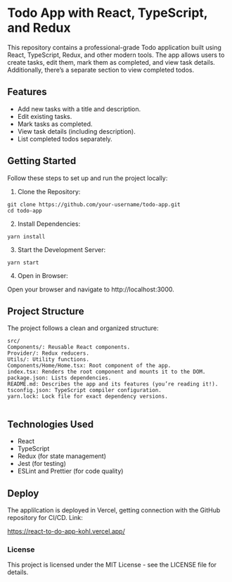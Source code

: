 # Todo App with React, TypeScript, and Redux

This repository contains a professional-grade Todo application built using React, TypeScript, Redux, and other modern tools. The app allows users to create tasks, edit them, mark them as completed, and view task details. Additionally, there’s a separate section to view completed todos.

## Features

- Add new tasks with a title and description.
- Edit existing tasks.
- Mark tasks as completed.
- View task details (including description).
- List completed todos separately.

## Getting Started

Follow these steps to set up and run the project locally:

1. Clone the Repository:

```
git clone https://github.com/your-username/todo-app.git
cd todo-app
```

2. Install Dependencies:

```
yarn install
```

3. Start the Development Server:

```
yarn start
```

4. Open in Browser: 

Open your browser and navigate to http://localhost:3000.

## Project Structure

The project follows a clean and organized structure:

``` 
src/
Components/: Reusable React components.
Provider/: Redux reducers.
Utils/: Utility functions.
Components/Home/Home.tsx: Root component of the app.
index.tsx: Renders the root component and mounts it to the DOM.
package.json: Lists dependencies.
README.md: Describes the app and its features (you’re reading it!).
tsconfig.json: TypeScript compiler configuration.
yarn.lock: Lock file for exact dependency versions.
 
 ```

## Technologies Used

- React
- TypeScript
- Redux (for state management)
- Jest (for testing)
- ESLint and Prettier (for code quality)

## Deploy

The applilcation is deployed in Vercel, getting connection with the GitHub repository for CI/CD. Link:

https://react-to-do-app-kohl.vercel.app/

### License

This project is licensed under the MIT License - see the LICENSE file for details.